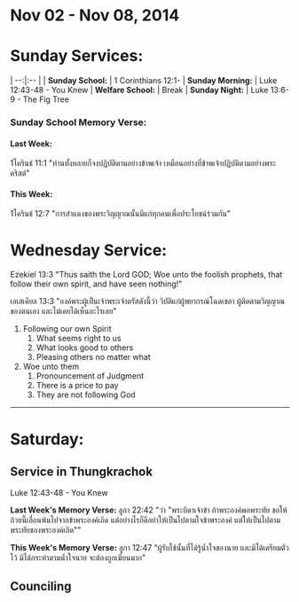 # Nov 02 - Nov 08, 2014
# Sunday Services:

| --:|:-- |
| **Sunday School:**	   |	1 Corinthians 12:1-
| **Sunday Morning:**	|	Luke 12:43-48 - You Knew
| **Welfare School:**	|	Break
| **Sunday Night:**		|	Luke 13:6-9 - The Fig Tree

### Sunday School Memory Verse:
#### Last Week: 
1โครินธ์ 11:1 "ท่านทั้งหลายก็จงปฏิบัติตามอย่างข้าพเจ้า เหมือนอย่างที่ข้าพเจ้าปฏิบัติตามอย่างพระคริสต์"

#### This Week:
1โครินธ์ 12:7 "การสำแดงของพระวิญญาณนั้นมีแก่ทุกคนเพื่อประโยชน์ร่วมกัน"

# Wednesday Service:
Ezekiel 13:3 "Thus saith the Lord GOD; Woe unto the foolish prophets, that follow their own spirit, and have seen nothing!"

เอเสเคียล 13:3 "องค์พระผู้เป็นเจ้าพระเจ้าตรัสดังนี้ว่า วิบัติแก่ผู้พยากรณ์โฉดเขลา ผู้ติดตามวิญญาณของตนเอง และไม่เคยได้เห็นอะไรเลย"

1. Following our own Spirit
	1. What seems right to us
	2. What looks good to others
	3. Pleasing others no matter what
2. Woe unto them
	1. Pronouncement of Judgment
	2. There is a price to pay
	3. They are not following God

---

# Saturday:

## Service in Thungkrachok
Luke 12:43-48 - You Knew

**Last Week's Memory Verse:** 
 ลูกา 22:42 "ว่า "พระบิดาเจ้าข้า ถ้าพระองค์พอพระทัย ขอให้ถ้วยนี้เลื่อนพ้นไปจากข้าพระองค์เถิด แต่อย่างไรก็ดีอย่าให้เป็นไปตามใจข้าพระองค์ แต่ให้เป็นไปตามพระทัยของพระองค์เถิด""

**This Week's Memory Verse:**
ลูกา 12:47 "ผู้รับใช้นั้นที่ได้รู้น้ำใจของนาย และมิได้เตรียมตัวไว้ มิได้กระทำตามน้ำใจนาย จะต้องถูกเฆี่ยนมาก"

## Counciling